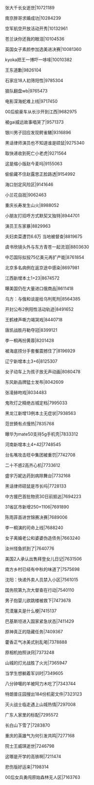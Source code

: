 张大千长女逝世|10721189

南京胖哥求婚成功|10284239

空军航空开放活动开秀|10132961

苍兰诀你还我的眼泪|10104536

英国女子素颜参加选美进决赛|10081360

kyoka把王一博吓一哆嗦|10010382

王东道歉|9826104

石家庄18人初筛阳性|9785304

狼队翻盘wb|9765473

电影深海蛇难上线|9717450

00后偷豪车从长沙开到江西|9682975

被gai威远故事唱哭了|9571373

银川男子回应发现鳄雀鳝|9316896

黑话律师演员也不知道谁是硕鼠|9275340

取快递收到死亡小老虎|9271564

这是缩小版赵今麦吗|9155063

偷偷藏不住赵露思正脸路透|9154992

海口划定风险区|9141646

小兰花自戕|9062463

重庆长寿发生山火|8988052

小朋友打招呼方式默契又独特|8944701

演员王东家暴|8829963

夫妇卖菜遭罚6.6万 当地被督查|8819675

虞书欣镜头外与东方青苍一起流泪|8803630

中芯国际拟投75亿美元再扩产能|8761854

北京多名病例在返京途中感染|8697981

江西新增本土1+23|8674572

曝美国仍在大量进口俄商品|8611418

乌方：与俄和谈是给乌判死刑|8564385

开封公布2例阳性活动轨迹|8491652

王鹤棣声嘶力竭哭戏|8440718

唐凯战胜丹勒夺冠|8399121

李一桐再扮黄蓉|8201428

被海底捞分手套餐震撼住了|8196929

辽宁新增本土3+6|8125307

女子动车上为孩子放无声动画|8080478

东风新品牌猛士发布|8042609

张凌赫吻戏|8034483

鬼吹灯之精绝古城定档|7995033

黑龙江新增13例本土无症状|7938563

范世錡有点慢热|7835768

曝华为mate50支持5g手机壳|7833312

河南新增本土4+42|7748545

台名嘴攻击旺中集团被重罚|7742708

二十不惑2高齐心机|7733612

盛宇万妮达药到病除舞台|7732168

黑话律师硕鼠是市长吗|7728133

中方援巴首批物资30日前抵达|7694223

31省区市新增250+1106|7691890

陈雨菲首进世锦赛决赛|7689006

李一桐演的司命上线|7688240

女子离婚老公和婆婆伪造债务|7663240

汝州怪鱼抓到了|7640776

美国2人承认出售拜登女儿日记|7631506

南方乡村已经有中秋的味道了|7575698

沈阳：快递外卖人员禁入小区|7561015

国务院第九次大督查在行动|7540110

男子抱婴儿欲跳楼被救下|7473678

荒漠屠夫是什么梗|7415137

巴基斯坦进入国家紧急状态|7411429

原神真正的隐藏任务|7409367

藿香正气冰美式别乱喝|7378888

原相机拍照诀窍|7373248

山城的灯光战胜了火光|7365947

当学生想躺着军训时|7349605

八分钟噶的羊被阿力木吃了|7343744

特朗普庄园搜出184份机密文件|7323123

灭火战士临走遇上山城热情|7297008

广东人家里的标配|7295572

长白山下雪了|7283870

重庆的英雄气为何引发共鸣|7277168

院士王威琪逝世|7246798

这哪是开学的高铁啊|7211474

悲伤版好运来|7198314

00后女兵勇闯原始森林无人区|7163763

